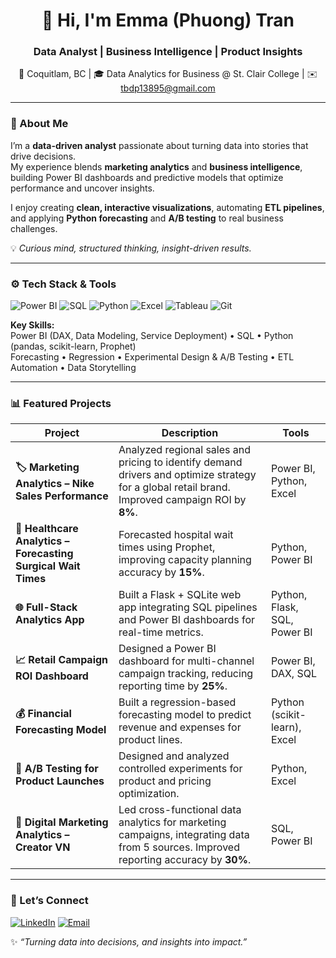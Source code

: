 <h1 align="center">👋 Hi, I'm Emma (Phuong) Tran</h1>
<h3 align="center">Data Analyst | Business Intelligence | Product Insights</h3>

<p align="center">
📍 Coquitlam, BC | 🎓 Data Analytics for Business @ St. Clair College | ✉️ <a href="mailto:tbdp13895@gmail.com">tbdp13895@gmail.com</a>  
</p>

---

### 🧠 About Me
I’m a **data-driven analyst** passionate about turning data into stories that drive decisions.  
My experience blends **marketing analytics** and **business intelligence**, building Power BI dashboards and predictive models that optimize performance and uncover insights.  

I enjoy creating **clean, interactive visualizations**, automating **ETL pipelines**, and applying **Python forecasting** and **A/B testing** to real business challenges.

💡 *Curious mind, structured thinking, insight-driven results.*

---

### ⚙️ Tech Stack & Tools
<p align="left">
  <img src="https://img.shields.io/badge/Power%20BI-F2C811?style=for-the-badge&logo=Power%20BI&logoColor=black" alt="Power BI"/>
  <img src="https://img.shields.io/badge/SQL-025E8C?style=for-the-badge&logo=postgresql&logoColor=white" alt="SQL"/>
  <img src="https://img.shields.io/badge/Python-3776AB?style=for-the-badge&logo=python&logoColor=white" alt="Python"/>
  <img src="https://img.shields.io/badge/Excel-217346?style=for-the-badge&logo=microsoft-excel&logoColor=white" alt="Excel"/>
  <img src="https://img.shields.io/badge/Tableau-E97627?style=for-the-badge&logo=tableau&logoColor=white" alt="Tableau"/>
  <img src="https://img.shields.io/badge/Git-F05032?style=for-the-badge&logo=git&logoColor=white" alt="Git"/>
</p>

**Key Skills:**  
Power BI (DAX, Data Modeling, Service Deployment) • SQL • Python (pandas, scikit-learn, Prophet)  
Forecasting • Regression • Experimental Design & A/B Testing • ETL Automation • Data Storytelling  

---

### 📊 Featured Projects

| Project | Description | Tools |
|----------|--------------|-------|
| **🏷 Marketing Analytics – Nike Sales Performance** | Analyzed regional sales and pricing to identify demand drivers and optimize strategy for a global retail brand. Improved campaign ROI by **8%**. | Power BI, Python, Excel |
| **🏥 Healthcare Analytics – Forecasting Surgical Wait Times** | Forecasted hospital wait times using Prophet, improving capacity planning accuracy by **15%**. | Python, Power BI |
| **🌐 Full-Stack Analytics App** | Built a Flask + SQLite web app integrating SQL pipelines and Power BI dashboards for real-time metrics. | Python, Flask, SQL, Power BI |
| **📈 Retail Campaign ROI Dashboard** | Designed a Power BI dashboard for multi-channel campaign tracking, reducing reporting time by **25%**. | Power BI, DAX, SQL |
| **💰 Financial Forecasting Model** | Built a regression-based forecasting model to predict revenue and expenses for product lines. | Python (scikit-learn), Excel |
| **🧠 A/B Testing for Product Launches** | Designed and analyzed controlled experiments for product and pricing optimization. | Python, Excel |
| **📢 Digital Marketing Analytics – Creator VN** | Led cross-functional data analytics for marketing campaigns, integrating data from 5 sources. Improved reporting accuracy by **30%**. | SQL, Power BI |

---

### 💬 Let’s Connect
<p align="left">
  <a href="https://www.linkedin.com/in/tbdp138/" target="_blank"><img src="https://img.shields.io/badge/LinkedIn-0077B5?style=for-the-badge&logo=linkedin&logoColor=white" alt="LinkedIn"/></a>
  <a href="mailto:tbdp13895@gmail.com"><img src="https://img.shields.io/badge/Email-D14836?style=for-the-badge&logo=gmail&logoColor=white" alt="Email"/></a>
</p>

✨ *“Turning data into decisions, and insights into impact.”*
